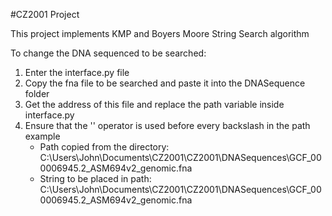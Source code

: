 #CZ2001 Project

This project implements KMP and Boyers Moore String Search algorithm

To change the DNA sequenced to be searched:
1. Enter the interface.py file 
2. Copy the fna file to be searched and paste it into the DNASequence folder
3. Get the address of this file and replace the path variable inside interface.py
4. Ensure that the '\' operator is used before every backslash in the path example 
   - Path copied from the directory: C:\Users\John\Documents\CZ2001\CZ2001\DNASequences\GCF_000006945.2_ASM694v2_genomic.fna
   - String to be placed in path: C:\\Users\\John\\Documents\\CZ2001\\CZ2001\\DNASequences\\GCF_000006945.2_ASM694v2_genomic.fna
